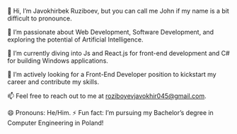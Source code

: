 👋 Hi, I’m Javokhirbek Ruziboev, but you can call me John if my name is a bit difficult to pronounce.

👀 I’m passionate about Web Development, Software Development, and exploring the potential of Artificial Intelligence.

🌱 I’m currently diving into Js and React.js for front-end development and C# for building Windows applications.

💼 I’m actively looking for a Front-End Developer position to kickstart my career and contribute my skills.

📫 Feel free to reach out to me at roziboyevjavokhir045@gmail.com.

😄 Pronouns: He/Him.
⚡ Fun fact: I’m pursuing my Bachelor’s degree in Computer Engineering in Poland!

<!---
Javokhir05/Javokhir05 is a ✨ special ✨ repository because its `README.md` (this file) appears on your GitHub profile.
You can click the Preview link to take a look at your changes.
--->
